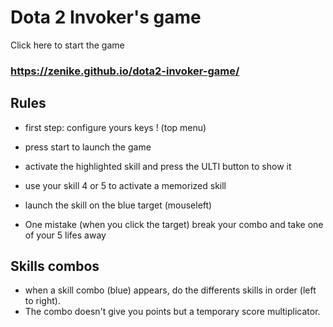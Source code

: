 # Dota 2 Invoker's game

Click here to start the game

### <https://zenike.github.io/dota2-invoker-game/>

## Rules 			

- first step: configure yours keys ! (top menu)
- press start to launch the game
- activate the highlighted skill and press the ULTI button to show it
- use your skill 4 or 5 to activate a memorized skill
- launch the skill on the blue target (mouseleft)

- One mistake (when you click the target) break your combo and take one of your 5 lifes away

## Skills combos

- when a skill combo (blue) appears, do the differents skills in order (left to right).
- The combo doesn't give you points but a temporary score multiplicator.
